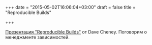 +++
date = "2015-05-02T16:06:04+03:00"
draft = false
title = "Reproducible Builds"

+++

<p><a href="http://go-talks.appspot.com/github.com/davecheney/presentations/reproducible-builds.slide#1">Презентация &quot;Reproducible Builds&quot;</a> от&nbsp;Dave Cheney. Поговорим о менеджменте зависимостей.</p>

